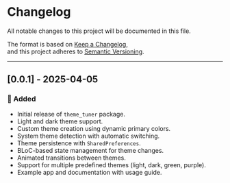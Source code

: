 # Changelog

All notable changes to this project will be documented in this file.

The format is based on [Keep a Changelog](https://keepachangelog.com/en/1.0.0/),  
and this project adheres to [Semantic Versioning](https://semver.org/spec/v2.0.0.html).

---

## [0.0.1] - 2025-04-05

### 🎉 Added
- Initial release of `theme_tuner` package.
- Light and dark theme support.
- Custom theme creation using dynamic primary colors.
- System theme detection with automatic switching.
- Theme persistence with `SharedPreferences`.
- BLoC-based state management for theme changes.
- Animated transitions between themes.
- Support for multiple predefined themes (light, dark, green, purple).
- Example app and documentation with usage guide.
